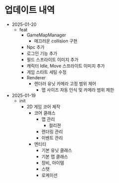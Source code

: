 # 업데이트 내역

- 2025-01-20
  - feat
    - GameMapManager
      - 매끄러운 collision 구현
    - Npc 추가
    - 로그인 기능 추가
    - 필드 스프라이트 이미지 추가
    - 캐릭터 Idle, Move 스프라이트 이미지 추가
    - 게임 스타트 세팅 수정
    - Renderer
      - 렌더러 유닛 카메라 고정 범위 제어
        - 맵 사이즈 자동 인식 및 카메라 범위 제한
- 2025-01-19
  - init
    - 2D 게임 코어 제작
      - 코어 클래스
        - 맵 관리
          - 컬리젼
        - 렌더링 관리
        - 이벤트 관리
      - 엔티티
        - 기본 유닛 클래스
        - 기본 맵 클래스
        - 장비, 아이템
        - 스탯
        - 로케이션
